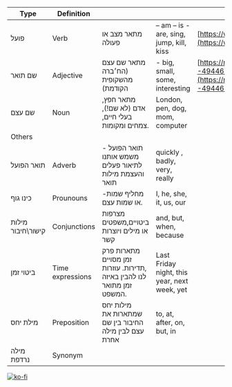 | Type               | Definition       |                                                                        |                                              | Sources                                                                                                              |
| ------------------ | ---------------- | ---------------------------------------------------------------------- | -------------------------------------------- | -------------------------------------------------------------------------------------------------------------------- |
| פועל               | Verb             | מתאר מצב או פעולה                                                      | – am – is - are, sing, jump, kill, kiss      | [https://www.pealim.com/dict/prepositions/](https://www.pealim.com/dict/prepositions/)                               |
| שם תואר            | Adjective        | מתאר שם עצם (הח׳ברה מהשקופית הקודמת)                                   | \- big, small, some, interesting             | [https://rsc.yschool.co.il/articles/002677--494467491.pdf](https://rsc.yschool.co.il/articles/002677--494467491.pdf) |
| שם עצם             | Noun             | מתאר חפץ, אדם (לא שם!), בעלי חיים, צמחים ומקומות.                      | London, pen, dog, mom, computer              |                                                                                                                      |
| Others             |                  |                                                                        |                                              |                                                                                                                      |
| תואר הפועל         | Adverb           | תואר הפועל -משמש אותנו לתיאור פעלים והעצמת מילות תואר                  | quickly , badly, very, really                |                                                                                                                      |
| כינו גוף           | Prounouns        | \-מחליף שמות או שמות עצם.                                              | I, he, she, it, us, our                      |                                                                                                                      |
| מילות קישור\\חיבור | Conjunctions     | מצרפות ביטויים,משפטים או מילים ויוצרות קשר                             | and, but, when, because                      |                                                                                                                      |
| ביטוי זמן          | Time expressions | מתארות פרק זמן מסויים ,תדירות. עוזרות לנו להבין באיזה זמן מתואר המשפט. | Last Friday night, this year, next week, yet |                                                                                                                      |
| מילת יחס           | Preposition      | מילות יחס שמתארות את החיבור בין שם עצם לבין מילה אחרת                  | to, at, after, on, but, in                   |                                                                                                                      |
| מילה נרדפת         | Synonym          |                                                                        |                                              |                                                                                                                      |


[![ko-fi](https://ko-fi.com/img/githubbutton_sm.svg)](https://ko-fi.com/J3J81LRFO)


